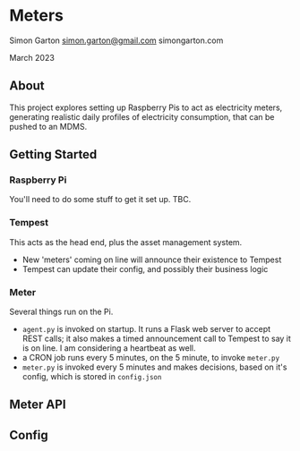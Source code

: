 # Meters

Simon Garton
simon.garton@gmail.com
simongarton.com

March 2023

## About

This project explores setting up Raspberry Pis to act as electricity meters, generating realistic daily
profiles of electricity consumption, that can be pushed to an MDMS.

## Getting Started

### Raspberry Pi

You'll need to do some stuff to get it set up. TBC.

### Tempest

This acts as the head end, plus the asset management system.

- New 'meters' coming on line will announce their existence to Tempest
- Tempest can update their config, and possibly their business logic

### Meter

Several things run on the Pi.

- `agent.py` is invoked on startup. It runs a Flask web server to accept REST calls; it also makes a timed
announcement call to Tempest to say it is on line. I am considering a heartbeat as well.
- a CRON job runs every 5 minutes, on the 5 minute, to invoke `meter.py`
- `meter.py` is invoked every 5 minutes and makes decisions, based on it's config, which is stored in `config.json`



## Meter API


## Config